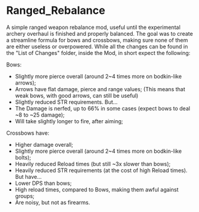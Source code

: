 # Ranged_Rebalance

A simple ranged weapon rebalance mod, useful until the experimental archery overhaul is finished and properly balanced. 
The goal was to create a streamline formula for bows and crossbows, making sure none of them are either useless or overpowered.
While all the changes can be found in the "List of Changes" folder, inside the Mod, in short expect the following:

Bows:
* Slightly more pierce overall (around 2~4 times more on bodkin-like arrows);
* Arrows have flat damage, pierce and range values;
(This means that weak bows, with good arrows, can still be useful)
* Slightly reduced STR requirements. 
But...
* The Damage is nerfed, up to 66% in some cases (expect bows to deal ~8 to ~25 damage);
* Will take slightly longer to fire, after aiming;

Crossbows have:
* Higher damage overall;
* Slightly more pierce overall (around 2~4 times more on bodkin-like bolts);
* Heavily reduced Reload times (but still ~3x slower than bows);
* Heavily reduced STR requirements (at the cost of high Reload times).
But have...
* Lower DPS than bows;
* High reload times, compared to Bows, making them awful against groups;
* Are noisy, but not as firearms.
